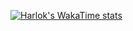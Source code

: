 [![Harlok's WakaTime stats](https://github-readme-stats.vercel.app/api/wakatime?username=Ns2Kracy\&layout=compact)](https://wakatime.com/@Ns2Kracy)
